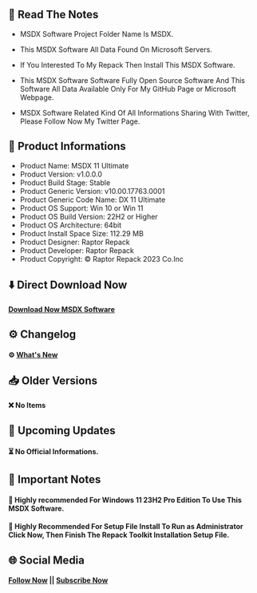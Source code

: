## 📝 Read The Notes

- MSDX Software Project Folder Name Is MSDX.

- This MSDX Software All Data Found On Microsoft Servers.

- If You Interested To My Repack Then Install This MSDX Software.

- This MSDX Software Software Fully Open Source Software And This Software All Data Available Only For My GitHub Page or Microsoft Webpage.

- MSDX Software Related Kind Of All Informations Sharing With Twitter, Please Follow Now My Twitter Page.

## 🧾 Product Informations

- Product Name: MSDX 11 Ultimate 
- Product Version: v1.0.0.0
- Product Build Stage: Stable
- Product Generic Version: v10.00.17763.0001
- Product Generic Code Name: DX 11 Ultimate
- Product OS Support: Win 10 or Win 11
- Product OS Build Version: 22H2 or Higher
- Product OS Architecture: 64bit
- Product Install Space Size: 112.29 MB
- Product Designer: Raptor Repack
- Product Developer: Raptor Repack
- Product Copyright: © Raptor Repack 2023 Co.Inc

## ⬇️ Direct Download Now

####  [Download Now MSDX Software](https://github.com/RaptorRepack/MSDX/releases/download/v1.0.0/MSDX11_Ultimate_v1.0.0.0_x64.exe)

## ⚙️ Changelog

#### ⚙️ [What's New](https://github.com/RaptorRepack/MSDX/releases/tag/v1.0.0)

## 📥 Older Versions

#### ❌ No Items

## 📢 Upcoming Updates

#### ⏳ No Official Informations.

## 📝 Important Notes

#### 🔴 Highly recommended For Windows 11 23H2 Pro Edition To Use This MSDX Software.

#### 🔴 Highly Recommended For Setup File Install To Run as Administrator Click Now, Then Finish The Repack Toolkit Installation Setup File.

## 🌐 Social Media
#### [Follow Now](https://twitter.com/raptorrepack) || [Subscribe Now](https://youtube.com/@RaptorRepack)
